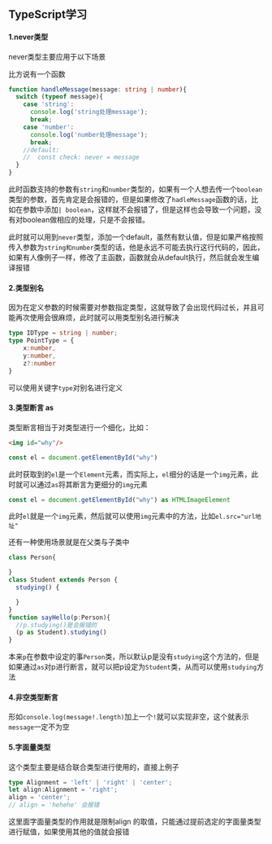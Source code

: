 ## TypeScript学习

#### 1.never类型

never类型主要应用于以下场景

比方说有一个函数

```ts
function handleMessage(message: string | number){
  switch (typeof message){
    case 'string':
      console.log('string处理message');
      break;
    case 'number':
      console.log('number处理message');
      break;
    //default:
    //  const check: never = message
  }
}
```

此时函数支持的参数有`string`和`number`类型的，如果有一个人想去传一个`boolean`类型的参数，首先肯定是会报错的，但是如果修改了`hadleMessage`函数的话，比如在参数中添加`| boolean`，这样就不会报错了，但是这样也会导致一个问题，没有对boolean做相应的处理，只是不会报错。

此时就可以用到`never`类型，添加一个default，虽然有默认值，但是如果严格按照传入参数为`string和number`类型的话，他是永远不可能去执行这行代码的，因此，如果有人像例子一样，修改了主函数，函数就会从default执行，然后就会发生编译报错

#### 

#### 2.类型别名

因为在定义参数的时候需要对参数指定类型，这就导致了会出现代码过长，并且可能再次使用会很麻烦，此时就可以用类型别名进行解决

```ts
type IDType = string | number;
type PointType = {
	x:number,
	y:number,
	z?:number
}
```

可以使用关键字`type`对别名进行定义

#### 3.类型断言 as

类型断言相当于对类型进行一个细化，比如：

```html
<img id="why"/>
```

```js
const el = document.getElementById("why")
```

此时获取到的`el`是一个`Element`元素，而实际上，`el`细分的话是一个`img`元素，此时就可以通过`as`将其断言为更细分的`img`元素

```ts
const el = document.getElementById("why") as HTMLImageElement
```

​	此时`el`就是一个`img`元素，然后就可以使用`img`元素中的方法，比如`el.src="url地址"`

还有一种使用场景就是在父类与子类中

```ts
class Person{

}
class Student extends Person {
  studying() {

  }
}
function sayHello(p:Person){
  //p.studying()是会报错的
  (p as Student).studying()
}
```

本来`p`在参数中设定的事`Person`类，所以默认p是没有`studying`这个方法的，但是如果通过`as`对p进行断言，就可以把p设定为`Student`类，从而可以使用`studying`方法

#### 4.非空类型断言

形如`console.log(message!.length)`加上一个`!`就可以实现非空，这个就表示`message`一定不为空

#### 5.字面量类型

这个类型主要是结合联合类型进行使用的，直接上例子

```ts
type Alignment = 'left' | 'right' | 'center';
let align:Alignment = 'right';
align = 'center';
// align = 'hehehe' 会报错
```

这里面字面量类型的作用就是限制align 的取值，只能通过提前选定的字面量类型进行赋值，如果使用其他的值就会报错

